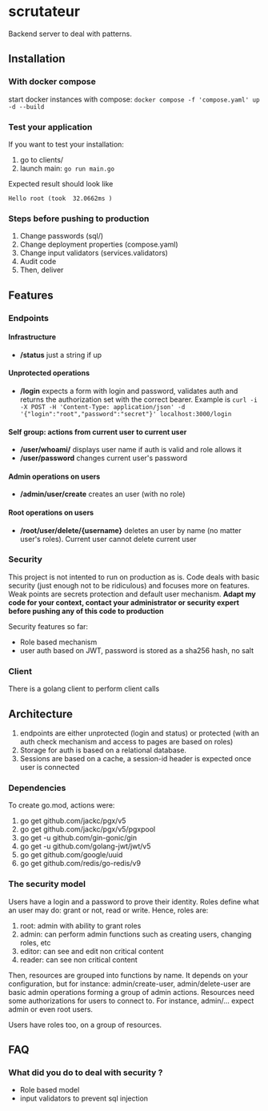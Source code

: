 # scrutateur
Backend server to deal with patterns. 

## Installation 

### With docker compose 
start docker instances with compose: `docker compose -f 'compose.yaml' up -d --build`

### Test your application

If you want to test your installation: 
1. go to clients/
2. launch main: `go run main.go`

Expected result should look like 

```
Hello root (took  32.0662ms )
```

### Steps before pushing to production 

1. Change passwords (sql/) 
2. Change deployment properties (compose.yaml)
3. Change input validators (services.validators)
4. Audit code
5. Then, deliver 

## Features

### Endpoints

#### Infrastructure 
* **/status** just a string if up

#### Unprotected operations 
* **/login** expects a form with login and password, validates auth and returns the authorization set with the correct bearer. Example is `curl -i -X POST -H 'Content-Type: application/json' -d '{"login":"root","password":"secret"}' localhost:3000/login`

#### Self group: actions from current user to current user 
* **/user/whoami/** displays user name if auth is valid and role allows it
* **/user/password** changes current user's password

#### Admin operations on users

* **/admin/user/create** creates an user (with no role)

#### Root operations on users

* **/root/user/delete/{username}** deletes an user by name (no matter user's roles). Current user cannot delete current user

### Security

This project is not intented to run on production as is. 
Code deals with basic security (just enough not to be ridiculous) and focuses more on features. 
Weak points are secrets protection and default user mechanism. 
**Adapt my code for your context, contact your administrator or security expert before pushing any of this code to production**

Security features so far:
* Role based mechanism
* user auth based on JWT, password is stored as a sha256 hash, no salt

### Client

There is a golang client to perform client calls 

## Architecture

1. endpoints are either unprotected (login and status) or protected (with an auth check mechanism and access to pages are based on roles)
2. Storage for auth is based on a relational database. 
3. Sessions are based on a cache, a session-id header is expected once user is connected

### Dependencies

To create go.mod, actions were: 
1. go get github.com/jackc/pgx/v5
2. go get github.com/jackc/pgx/v5/pgxpool
3. go get -u github.com/gin-gonic/gin
4. go get -u github.com/golang-jwt/jwt/v5
5. go get github.com/google/uuid
6. go get github.com/redis/go-redis/v9   

### The security model 

Users have a login and a password to prove their identity. 
Roles define what an user may do: grant or not, read or write. 
Hence, roles are: 
1. root: admin with ability to grant roles
2. admin: can perform admin functions such as creating users, changing roles, etc
3. editor: can see and edit non critical content 
4. reader: can see non critical content


Then, resources are grouped into functions by name. 
It depends on your configuration, but for instance: admin/create-user, admin/delete-user are basic admin operations forming a group of admin actions. 
Resources need some authorizations for users to connect to. 
For instance, admin/... expect admin or even root users. 


Users have roles too, on a group of resources. 


## FAQ 

### What did you do to deal with security ? 

* Role based model
* input validators to prevent sql injection 
